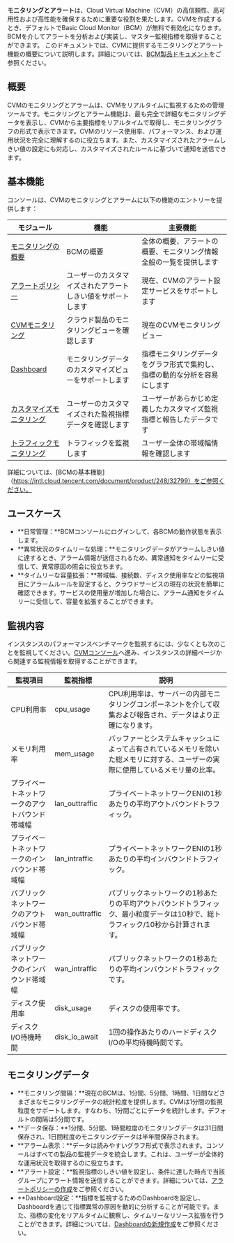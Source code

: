 **モニタリングとアラート**は、Cloud Virtual Machine（CVM）の高信頼性、高可用性および高性能を確保するために重要な役割を果たします。CVMを作成するとき、デフォルトでBasic Cloud Monitor（BCM）が無料で有効化になります。BCMを介してアラートを分析および実装し、マスター監視指標を取得することができます。
このドキュメントでは、CVMに提供するモニタリングとアラート機能の概要について説明します。詳細については、[BCM製品ドキュメント](https://intl.cloud.tencent.com/zh/document/product/248)をご参照ください。

## 概要
CVMのモニタリングとアラームは、CVMをリアルタイムに監視するための管理ツールです。モニタリングとアラーム機能は、最も完全で詳細なモニタリングデータを表示し、CVMから主要指標をリアルタイムで取得し、モニタリンググラフの形式で表示できます。CVMのリソース使用率、パフォーマンス、および運用状況を完全に理解するのに役立ちます。また、カスタマイズされたアラームしきい値の設定にも対応し、カスタマイズされたルールに基づいて通知を送信できます。

## 基本機能
コンソールは、CVMのモニタリングとアラームに以下の機能のエントリーを提供します：

| モジュール    | 機能             | 主要機能                                    |
| ----- | -------------- | --------------------------------------- |
| [モニタリングの概要](https://console.cloud.tencent.com/monitor/overview)  | BCMの概要          | 全体の概要、アラートの概要、モニタリング情報全般の一覧を提供します                    |
| [アラートポリシー](https://console.cloud.tencent.com/monitor/policylist)  | ユーザーのカスタマイズされたアラートしきい値をサポートします    | 現在、CVMのアラート設定サービスをサポートします         |
| [CVMモニタリング](https://console.cloud.tencent.com/monitor/product/cvm) | クラウド製品のモニタリングビューを確認します     | 現在のCVMモニタリングビュー |
|[Dashboard](https://console.cloud.tencent.com/monitor/dashboard2/default?channel=8)|モニタリングデータのカスタマイズビューをサポートします|指標モニタリングデータをグラフ形式で集約し、指標の動的な分析を容易にします|
| [カスタマイズモニタリング](https://console.cloud.tencent.com/monitor/indicator-manage) | ユーザーのカスタマイズされた監視指標データを確認します | ユーザーがあらかじめ定義したカスタマイズ監視指標と報告したデータです            |
| [トラフィックモニタリング](https://console.cloud.tencent.com/monitor/flow)  | トラフィックを監視します           | ユーザー全体の帯域幅情報を確認します                              |

詳細については、[BCMの基本機能]（https://intl.cloud.tencent.com/document/product/248/32799）をご参照ください。

## ユースケース
- **日常管理：**BCMコンソールにログインして、各BCMの動作状態を表示します。
- **異常状況のタイムリーな処理：**モニタリングデータがアラームしきい値に達するとき、アラーム情報が送信されるため、異常通知をタイムリーに受信して、異常原因の照会に役立ちます。
- **タイムリーな容量拡張：**帯域幅、接続数、ディスク使用率などの監視項目にアラームルールを設定すると、クラウドサービスの現在の状況を簡単に確認できます。サービスの使用量が増加した場合に、アラーム通知をタイムリーに受信して、容量を拡張することができます。

## 監視内容
インスタンスのパフォーマンスベンチマークを監視するには、少なくとも次のことを監視してください。[CVMコンソール](https://console.cloud.tencent.com/cvm/instance)へ進み、インスタンスの詳細ページから関連する監視情報を取得することができます。

<table>
<thead>
<tr>
<th width="20%">監視項目</th>
<th>監視指標</th>
<th>説明</th>
</tr>
</thead>
<tbody><tr>
<td>CPU利用率</td>
<td>cpu_usage</td>
<td>CPU利用率は、サーバーの内部モニタリングコンポーネントを介して収集および報告され、データはより正確になります。</td>
</tr>
<tr>
<td>メモリ利用率</td>
<td>mem_usage</td>
<td>バッファーとシステムキャッシュによって占有されているメモリを除いた総メモリに対する、ユーザーの実際に使用しているメモリ量の比率。</td>
</tr>
<tr>
<td>プライベートネットワークのアウトバウンド帯域幅</td>
<td>lan_outtraffic</td>
<td>プライベートネットワークENIの1秒あたりの平均アウトバウンドトラフィック。</td>
</tr>
<tr>
<td>プライベートネットワークのインバウンド帯域幅</td>
<td>lan_intraffic</td>
<td>プライベートネットワークENIの1秒あたりの平均インバウンドトラフィック。</td>
</tr>
<tr>
<td>パブリックネットワークのアウトバウンド帯域幅</td>
<td>wan_outtraffic</td>
<td>パブリックネットワークの1秒あたりの平均アウトバウンドトラフィック、最小粒度データは10秒で、総トラフィック/10秒から計算されます。</td>
</tr>
<tr>
<td>パブリックネットワークのインバウンド帯域幅</td>
<td>wan_intraffic</td>
<td>パブリックネットワークの1秒あたりの平均インバウンドトラフィックです。</td>
</tr>
<tr>
<td>ディスク使用率</td>
<td>disk_usage</td>
<td>ディスクの使用率です。</td>
</tr>
<tr>
<td>ディスクI/O待機時間</td>
<td>disk_io_await</td>
<td>1回の操作あたりのハードディスクI/Oの平均待機時間です。</td>
</tr>
</tbody></table>

## モニタリングデータ
- **モニタリング間隔：**現在のBCMは、1分間、5分間、1時間、1日間などさまざまなモニタリングデータの統計粒度を提供します。CVMは1分間の監視粒度をサポートします。すなわち、1分間ごとにデータを統計します。デフォルトの間隔は5分間です。
- **データ保存：**1分間、5分間、1時間粒度のモニタリングデータは31日間保存され、1日間粒度のモニタリングデータは半年間保存されます。
- **アラーム表示：**データは読みやすいグラフ形式で表示されます。コンソールはすべての製品の監視データを統合します。これは、ユーザーが全体的な運用状況を取得するのに役立ちます。
- **アラート設定：**監視指標のしきい値を設定し、条件に達した時点で当該グループにアラート情報を送信することができます。詳細については、[アラートポリシーの作成](https://intl.cloud.tencent.com/document/product/248/38916)をご参照ください。
- **Dashboard設定：**指標を監視するためのDashboardを設定し、Dashboardを通じて指標異常の原因を動的に分析することが可能です。また、指標の変化をリアルタイムに観察し、タイムリーなリソース拡張を行うことができます。詳細については、[Dashboardの新規作成](https://intl.cloud.tencent.com/document/product/248/38468)をご参照ください。
